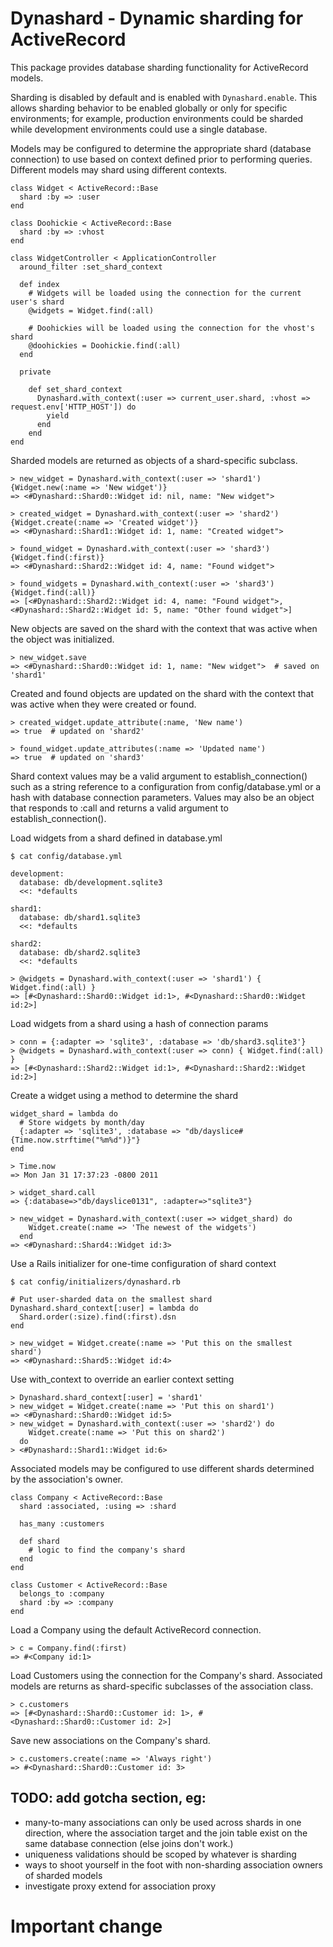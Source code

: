 # Dynashard - Dynamic sharding for ActiveRecord

This package provides database sharding functionality for ActiveRecord models.

Sharding is disabled by default and is enabled with `Dynashard.enable`.  This allows
sharding behavior to be enabled globally or only for specific environments; for example,
production environments could be sharded while development environments could
use a single database.

Models may be configured to determine the appropriate shard (database connection) to
use based on context defined prior to performing queries.  Different
models may shard using different contexts.

    class Widget < ActiveRecord::Base
      shard :by => :user
    end

    class Doohickie < ActiveRecord::Base
      shard :by => :vhost
    end
  
    class WidgetController < ApplicationController
      around_filter :set_shard_context
  
      def index
        # Widgets will be loaded using the connection for the current user's shard
        @widgets = Widget.find(:all)

        # Doohickies will be loaded using the connection for the vhost's shard
        @doohickies = Doohickie.find(:all)
      end
  
      private
  
        def set_shard_context
          Dynashard.with_context(:user => current_user.shard, :vhost => request.env['HTTP_HOST']) do
            yield
          end
        end
    end

Sharded models are returned as objects of a shard-specific subclass.

    > new_widget = Dynashard.with_context(:user => 'shard1') {Widget.new(:name => 'New widget')}
    => <#Dynashard::Shard0::Widget id: nil, name: "New widget">

    > created_widget = Dynashard.with_context(:user => 'shard2') {Widget.create(:name => 'Created widget')}
    => <#Dynashard::Shard1::Widget id: 1, name: "Created widget">

    > found_widget = Dynashard.with_context(:user => 'shard3') {Widget.find(:first)}
    => <#Dynashard::Shard2::Widget id: 4, name: "Found widget">

    > found_widgets = Dynashard.with_context(:user => 'shard3') {Widget.find(:all)}
    => [<#Dynashard::Shard2::Widget id: 4, name: "Found widget">, <#Dynashard::Shard2::Widget id: 5, name: "Other found widget">]

  New objects are saved on the shard with the context that was active
  when the object was initialized.

    > new_widget.save
    => <#Dynashard::Shard0::Widget id: 1, name: "New widget">  # saved on 'shard1'

  Created and found objects are updated on the shard with the context
  that was active when they were created or found.

    > created_widget.update_attribute(:name, 'New name')
    => true  # updated on 'shard2'

    > found_widget.update_attributes(:name => 'Updated name')
    => true  # updated on 'shard3'

Shard context values may be a valid argument to establish_connection()
such as a string reference to a configuration from config/database.yml
or a hash with database connection parameters.  Values may also be an
object that responds to :call and returns a valid argument to
establish_connection().

  Load widgets from a shard defined in database.yml

    $ cat config/database.yml

    development:
      database: db/development.sqlite3
      <<: *defaults

    shard1:
      database: db/shard1.sqlite3
      <<: *defaults

    shard2:
      database: db/shard2.sqlite3
      <<: *defaults

    > @widgets = Dynashard.with_context(:user => 'shard1') { Widget.find(:all) }
    => [#<Dynashard::Shard0::Widget id:1>, #<Dynashard::Shard0::Widget id:2>]

  Load widgets from a shard using a hash of connection params

    > conn = {:adapter => 'sqlite3', :database => 'db/shard3.sqlite3'}
    > @widgets = Dynashard.with_context(:user => conn) { Widget.find(:all) }
    => [#<Dynashard::Shard2::Widget id:1>, #<Dynashard::Shard2::Widget id:2>]

  Create a widget using a method to determine the shard

    widget_shard = lambda do
      # Store widgets by month/day
      {:adapter => 'sqlite3', :database => "db/dayslice#{Time.now.strftime("%m%d")}"}
    end

    > Time.now
    => Mon Jan 31 17:37:23 -0800 2011

    > widget_shard.call
    => {:database=>"db/dayslice0131", :adapter=>"sqlite3"}

    > new_widget = Dynashard.with_context(:user => widget_shard) do
        Widget.create(:name => 'The newest of the widgets')
      end
    => <#Dynashard::Shard4::Widget id:3>

  Use a Rails initializer for one-time configuration of shard context

    $ cat config/initializers/dynashard.rb

    # Put user-sharded data on the smallest shard
    Dynashard.shard_context[:user] = lambda do
      Shard.order(:size).find(:first).dsn
    end

    > new_widget = Widget.create(:name => 'Put this on the smallest shard')
    => <#Dynashard::Shard5::Widget id:4>

  Use with_context to override an earlier context setting

    > Dynashard.shard_context[:user] = 'shard1'
    > new_widget = Widget.create(:name => 'Put this on shard1')
    => <#Dynashard::Shard0::Widget id:5>
    > new_widget = Dynashard.with_context(:user => 'shard2') do
        Widget.create(:name => 'Put this on shard2')
      do
    > <#Dynashard::Shard1::Widget id:6>

Associated models may be configured to use different shards determined by the
association's owner.

    class Company < ActiveRecord::Base
      shard :associated, :using => :shard

      has_many :customers

      def shard
        # logic to find the company's shard
      end
    end

    class Customer < ActiveRecord::Base
      belongs_to :company
      shard :by => :company
    end

  Load a Company using the default ActiveRecord connection.

    > c = Company.find(:first)
    => #<Company id:1>

  Load Customers using the connection for the Company's shard.
  Associated models are returns as shard-specific subclasses of the
  association class.

    > c.customers
    => [#<Dynashard::Shard0::Customer id: 1>, #<Dynashard::Shard0::Customer id: 2>]

  Save new associations on the Company's shard.

    > c.customers.create(:name => 'Always right')
    => #<Dynashard::Shard0::Customer id: 3>

## TODO: add gotcha section, eg:

 - many-to-many associations can only be used across shards in one
   direction, where the association target and the join table exist
   on the same database connection (else joins don't work.)
 - uniqueness validations should be scoped by whatever is sharding
 - ways to shoot yourself in the foot with non-sharding association
   owners of sharded models
 - investigate proxy extend for association proxy
# Important change
